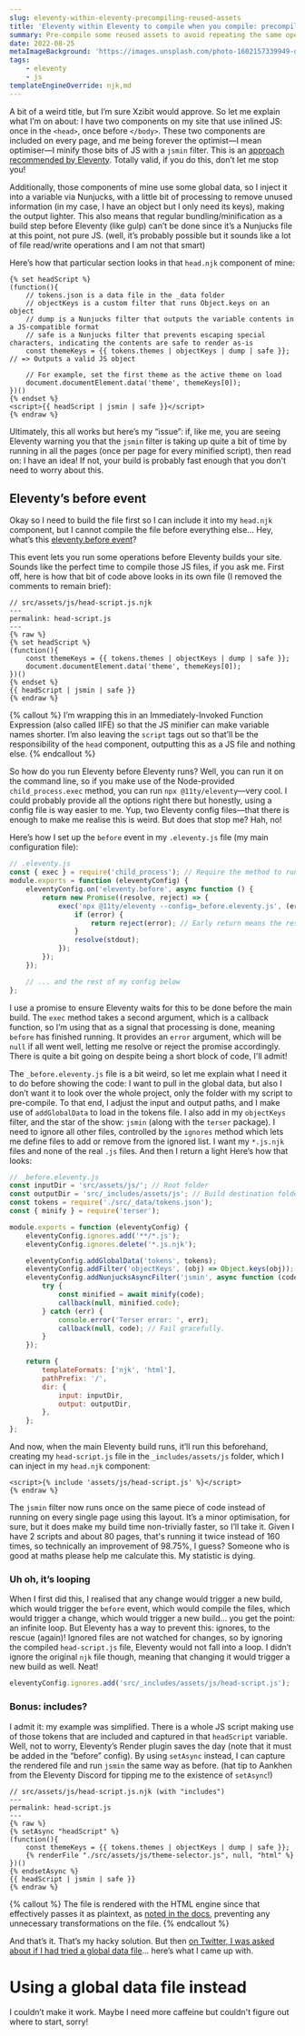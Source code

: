 ```yaml
---
slug: eleventy-within-eleventy-precompiling-reused-assets
title: 'Eleventy within Eleventy to compile when you compile: precompiling reused assets'
summary: Pre-compile some reused assets to avoid repeating the same operation.
date: 2022-08-25
metaImageBackground: 'https://images.unsplash.com/photo-1602157339949-d229cb6d223c?ixlib=rb-1.2.1&ixid=MnwxMjA3fDB8MHxzZWFyY2h8M3x8cG9zc3VtfGVufDB8fDB8fA%3D%3D&auto=format&fit=crop&w=900&q=60'
tags:
    - eleventy
    - js
templateEngineOverride: njk,md
---
```


A bit of a weird title, but I’m sure Xzibit would approve. So let me explain what I’m on about: I have two components on my site that use inlined JS: once in the `<head>`, once before `</body>`. These two components are included on every page, and me being forever the optimist—I mean optimiser—I minify those bits of JS with a `jsmin` filter. This is an [approach recommended by Eleventy](https://www.11ty.dev/docs/quicktips/inline-js/). Totally valid, if you do this, don’t let me stop you!

Additionally, those components of mine use some global data, so I inject it into a variable via Nunjucks, with a little bit of processing to remove unused information (in my case, I have an object but I only need its keys), making the output lighter. This also means that regular bundling/minification as a build step before Eleventy (like gulp) can’t be done since it’s a Nunjucks file at this point, not pure JS. (well, it’s probably possible but it sounds like a lot of file read/write operations and I am not that smart)

Here’s how that particular section looks in that `head.njk` component of mine:

```njk{% raw %}
{% set headScript %}
(function(){
	// tokens.json is a data file in the _data folder
	// objectKeys is a custom filter that runs Object.keys on an object
	// dump is a Nunjucks filter that outputs the variable contents in a JS-compatible format
	// safe is a Nunjucks filter that prevents escaping special characters, indicating the contents are safe to render as-is
	const themeKeys = {{ tokens.themes | objectKeys | dump | safe }}; // => Outputs a valid JS object

	// For example, set the first theme as the active theme on load
	document.documentElement.data('theme', themeKeys[0]);
})()
{% endset %}
<script>{{ headScript | jsmin | safe }}</script>
{% endraw %}
```

Ultimately, this all works but here’s my “issue”: if, like me, you are seeing Eleventy warning you that the `jsmin` filter is taking up quite a bit of time by running in all the pages (once per page for every minified script), then read on: I have an idea! If not, your build is probably fast enough that you don't need to worry about this.

## Eleventy’s before event

Okay so I need to build the file first so I can include it into my `head.njk` component, but I cannot compile the file before everything else… Hey, what’s this [eleventy.before event](https://www.11ty.dev/docs/events/#eleventy.before)?

This event lets you run some operations before Eleventy builds your site. Sounds like the perfect time to compile those JS files, if you ask me. First off, here is how that bit of code above looks in its own file (I removed the comments to remain brief):

```njk
// src/assets/js/head-script.js.njk
---
permalink: head-script.js
---
{% raw %}
{% set headScript %}
(function(){
	const themeKeys = {{ tokens.themes | objectKeys | dump | safe }};
	document.documentElement.data('theme', themeKeys[0]);
})()
{% endset %}
{{ headScript | jsmin | safe }}
{% endraw %}
```

{% callout %}
I’m wrapping this in an Immediately-Invoked Function Expression (also called IIFE) so that the JS minifier can make variable names shorter. I’m also leaving the `script` tags out so that’ll be the responsibility of the `head` component, outputting this as a JS file and nothing else.
{% endcallout %}

So how do you run Eleventy before Eleventy runs? Well, you can run it on the command line, so if you make use of the Node-provided `child_process.exec` method, you can run `npx @11ty/eleventy`—very cool. I could probably provide all the options right there but honestly, using a config file is way easier to me. Yup, two Eleventy config files—that there is enough to make me realise this is weird. But does that stop me? Hah, no!

Here’s how I set up the `before` event in my `.eleventy.js` file (my main configuration file):

```js
// .eleventy.js
const { exec } = require('child_process'); // Require the method to run the code
module.exports = function (eleventyConfig) {
	eleventyConfig.on('eleventy.before', async function () {
		return new Promise((resolve, reject) => {
			exec('npx @11ty/eleventy --config=_before.eleventy.js', (error, stdout, stderr) => {
				if (error) {
					return reject(error); // Early return means the resolve never gets called
				}
				resolve(stdout);
			});
		});
	});

	// ... and the rest of my config below
};
```

I use a promise to ensure Eleventy waits for this to be done before the main build. The `exec` method takes a second argument, which is a callback function, so I’m using that as a signal that processing is done, meaning `before` has finished running. It provides an `error` argument, which will be `null` if all went well, letting me resolve or reject the promise accordingly. There is quite a bit going on despite being a short block of code, I'll admit!

The `_before.eleventy.js` file is a bit weird, so let me explain what I need it to do before showing the code: I want to pull in the global data, but also I don’t want it to look over the whole project, only the folder with my script to pre-compile. To that end, I adjust the input and output paths, and I make use of `addGlobalData` to load in the tokens file. I also add in my `objectKeys` filter, and the star of the show: `jsmin` (along with the `terser` package). I need to ignore all other files, controlled by the `ignores` method which lets me define files to add or remove from the ignored list. I want my `*.js.njk` files and none of the real `.js` files. And then I return a light Here’s how that looks:

```js
// _before.eleventy.js
const inputDir = 'src/assets/js/'; // Root folder
const outputDir = 'src/_includes/assets/js'; // Build destination folder
const tokens = require('./src/_data/tokens.json');
const { minify } = require('terser');

module.exports = function (eleventyConfig) {
	eleventyConfig.ignores.add('**/*.js');
	eleventyConfig.ignores.delete('*.js.njk');

	eleventyConfig.addGlobalData('tokens', tokens);
	eleventyConfig.addFilter('objectKeys', (obj) => Object.keys(obj));
	eleventyConfig.addNunjucksAsyncFilter('jsmin', async function (code, callback) {
		try {
			const minified = await minify(code);
			callback(null, minified.code);
		} catch (err) {
			console.error('Terser error: ', err);
			callback(null, code); // Fail gracefully.
		}
	});

	return {
		templateFormats: ['njk', 'html'],
		pathPrefix: '/',
		dir: {
			input: inputDir,
			output: outputDir,
		},
	};
};
```

And now, when the main Eleventy build runs, it’ll run this beforehand, creating my `head-script.js` file in the `_includes/assets/js` folder, which I can inject in my `head.njk` component:

```njk{% raw %}
<script>{% include 'assets/js/head-script.js' %}</script>
{% endraw %}
```

The `jsmin` filter now runs once on the same piece of code instead of running on every single page using this layout. It’s a minor optimisation, for sure, but it does make my build time non-trivially faster, so I’ll take it. Given I have 2 scripts and about 80 pages, that's running it twice instead of 160 times, so technically an improvement of 98.75%, I guess? Someone who is good at maths please help me calculate this. My statistic is dying.

### Uh oh, it’s looping

When I first did this, I realised that any change would trigger a new build, which would trigger the `before` event, which would compile the files, which would trigger a change, which would trigger a new build… you get the point: an infinite loop. But Eleventy has a way to prevent this: ignores, to the rescue (again)! Ignored files are not watched for changes, so by ignoring the compiled `head-script.js` file, Eleventy would not fall into a loop. I didn’t ignore the original `njk` file though, meaning that changing it would trigger a new build as well. Neat!

```js
eleventyConfig.ignores.add('src/_includes/assets/js/head-script.js');
```

### Bonus: includes?

I admit it: my example was simplified. There is a whole JS script making use of those tokens that are included and captured in that `headScript` variable. Well, not to worry, Eleventy’s Render plugin saves the day (note that it must be added in the “before” config). By using `setAsync` instead, I can capture the rendered file and run `jsmin` the same way as before. (hat tip to Aankhen from the Eleventy Discord for tipping me to the existence of `setAsync`!)

```njk
// src/assets/js/head-script.js.njk (with "includes")
---
permalink: head-script.js
---
{% raw %}
{% setAsync "headScript" %}
(function(){
	const themeKeys = {{ tokens.themes | objectKeys | dump | safe }};
	{% renderFile "./src/assets/js/theme-selector.js", null, "html" %}
})()
{% endsetAsync %}
{{ headScript | jsmin | safe }}
{% endraw %}
```

{% callout %}
The file is rendered with the HTML engine since that effectively passes it as plaintext, as [noted in the docs](https://www.11ty.dev/docs/languages/), preventing any unnecessary transformations on the file.
{% endcallout %}

And that’s it. That’s my hacky solution. But then [on Twitter, I was asked about if I had tried a global data file](https://twitter.com/eleven_ty/status/1562480526396919808)… here’s what I came up with.

# Using a global data file instead

I couldn’t make it work. Maybe I need more caffeine but couldn't figure out where to start, sorry!

